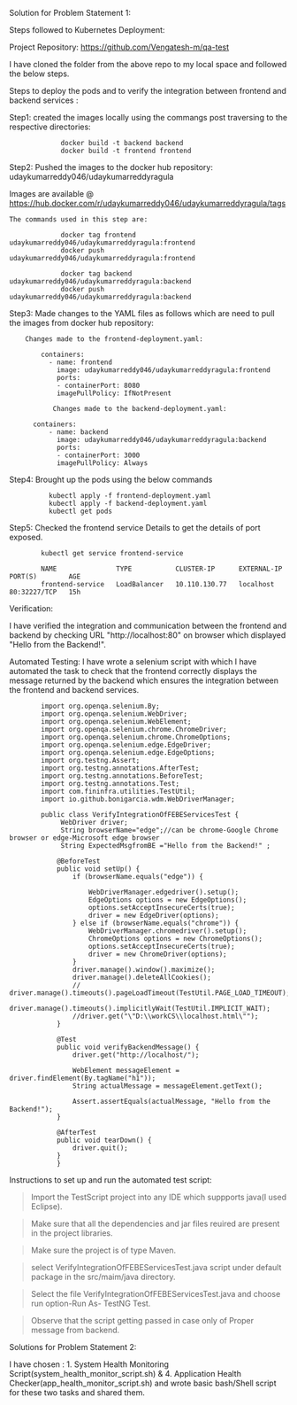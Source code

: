 Solution for Problem Statement 1:


Steps followed to Kubernetes Deployment:

Project Repository: https://github.com/Vengatesh-m/qa-test 

I have cloned the folder from the above repo to my local space and followed the below steps.


Steps to deploy the pods and to verify the integration between frontend and backend services :
    
Step1:
        created the images locally using the commangs post traversing to the respective directories:

                 docker build -t backend backend
                 docker build -t frontend frontend
             
Step2: Pushed the images to the docker hub repository:  udaykumarreddy046/udaykumarreddyragula

Images are available @ https://hub.docker.com/r/udaykumarreddy046/udaykumarreddyragula/tags

    The commands used in this step are:
    
                 docker tag frontend udaykumarreddy046/udaykumarreddyragula:frontend
                 docker push  udaykumarreddy046/udaykumarreddyragula:frontend
                 
                 docker tag backend udaykumarreddy046/udaykumarreddyragula:backend
                 docker push  udaykumarreddy046/udaykumarreddyragula:backend
    
Step3: Made changes to the YAML files as follows which are need to pull the images from docker hub repository:
        
        Changes made to the frontend-deployment.yaml:
        
            containers:
              - name: frontend
                image: udaykumarreddy046/udaykumarreddyragula:frontend
                ports:
                - containerPort: 8080
                imagePullPolicy: IfNotPresent
                
               Changes made to the backend-deployment.yaml:
               
          containers:
              - name: backend
                image: udaykumarreddy046/udaykumarreddyragula:backend
                ports:
                - containerPort: 3000
                imagePullPolicy: Always
        
        
Step4: Brought up the pods using the below commands

              kubectl apply -f frontend-deployment.yaml
              kubectl apply -f backend-deployment.yaml
              kubectl get pods 

Step5: Checked the frontend service Details to get the details of port exposed.

            kubectl get service frontend-service
            
            NAME               TYPE           CLUSTER-IP      EXTERNAL-IP   PORT(S)        AGE
            frontend-service   LoadBalancer   10.110.130.77   localhost     80:32227/TCP   15h

Verification:

I have verified the integration and communication between the frontend and backend by checking URL "http://localhost:80" on browser which displayed "Hello from the Backend!".

Automated Testing: I have wrote a selenium script with which I have automated the task to check that the frontend correctly displays the message returned by the backend which ensures the integration between the frontend and backend services.

            import org.openqa.selenium.By;
            import org.openqa.selenium.WebDriver;
            import org.openqa.selenium.WebElement;
            import org.openqa.selenium.chrome.ChromeDriver;
            import org.openqa.selenium.chrome.ChromeOptions;
            import org.openqa.selenium.edge.EdgeDriver;
            import org.openqa.selenium.edge.EdgeOptions;
            import org.testng.Assert;
            import org.testng.annotations.AfterTest;
            import org.testng.annotations.BeforeTest;
            import org.testng.annotations.Test;
            import com.fininfra.utilities.TestUtil;
            import io.github.bonigarcia.wdm.WebDriverManager;
            
            public class VerifyIntegrationOfFEBEServicesTest {  
                 WebDriver driver;
                 String browserName="edge";//can be chrome-Google Chrome browser or edge-Microsoft edge browser
                 String ExpectedMsgfromBE ="Hello from the Backend!" ;
                 
                @BeforeTest
                public void setUp() {
                    if (browserName.equals("edge")) {
                
                        WebDriverManager.edgedriver().setup();
                        EdgeOptions options = new EdgeOptions();
                        options.setAcceptInsecureCerts(true);
                        driver = new EdgeDriver(options);
                    } else if (browserName.equals("chrome")) {
                        WebDriverManager.chromedriver().setup();
                        ChromeOptions options = new ChromeOptions();
                        options.setAcceptInsecureCerts(true);
                        driver = new ChromeDriver(options);    
                    }
                    driver.manage().window().maximize();
                    driver.manage().deleteAllCookies();
                    // driver.manage().timeouts().pageLoadTimeout(TestUtil.PAGE_LOAD_TIMEOUT);
                    driver.manage().timeouts().implicitlyWait(TestUtil.IMPLICIT_WAIT);
                    //driver.get("\"D:\\workCS\\localhost.html\"");
                }
            
                @Test
                public void verifyBackendMessage() {
                    driver.get("http://localhost/"); 
            
                    WebElement messageElement = driver.findElement(By.tagName("h1"));
                    String actualMessage = messageElement.getText();
            
                    Assert.assertEquals(actualMessage, "Hello from the Backend!");
                }
            
                @AfterTest
                public void tearDown() {
                    driver.quit();
                }
                }

Instructions to set up and run the automated test script:

>Import the TestScript project into any IDE which suppports java(I used Eclipse).

>Make sure that all the dependencies and jar files reuired are present in the project libraries.

>Make sure the project is of type Maven.

>select VerifyIntegrationOfFEBEServicesTest.java script under default package in the src/maim/java directory.

>Select the file VerifyIntegrationOfFEBEServicesTest.java and choose run option-Run As- TestNG Test.

>Observe that the script getting passed in case only of Proper message from backend.

Solutions for Problem Statement 2:

I have chosen : 1. System Health Monitoring Script(system_health_monitor_script.sh) & 4. Application Health Checker(app_health_monitor_script.sh) and wrote basic bash/Shell script for these two tasks and shared them.
